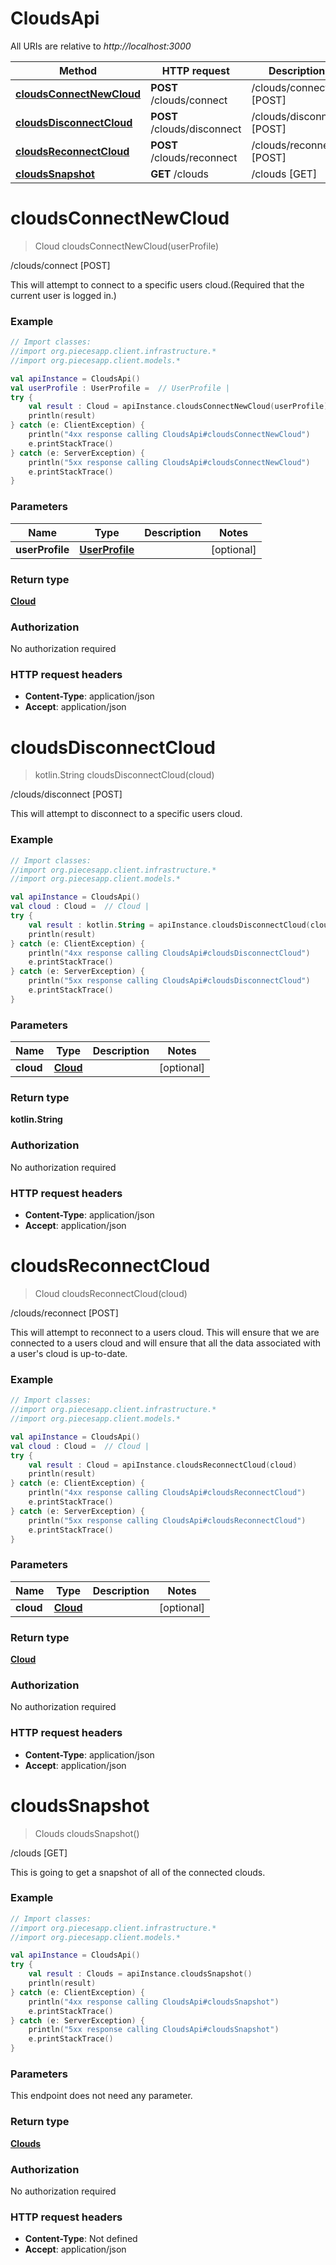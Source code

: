 # CloudsApi

All URIs are relative to *http://localhost:3000*

Method | HTTP request | Description
------------- | ------------- | -------------
[**cloudsConnectNewCloud**](CloudsApi.md#cloudsConnectNewCloud) | **POST** /clouds/connect | /clouds/connect [POST]
[**cloudsDisconnectCloud**](CloudsApi.md#cloudsDisconnectCloud) | **POST** /clouds/disconnect | /clouds/disconnect [POST]
[**cloudsReconnectCloud**](CloudsApi.md#cloudsReconnectCloud) | **POST** /clouds/reconnect | /clouds/reconnect [POST]
[**cloudsSnapshot**](CloudsApi.md#cloudsSnapshot) | **GET** /clouds | /clouds [GET]


<a name="cloudsConnectNewCloud"></a>
# **cloudsConnectNewCloud**
> Cloud cloudsConnectNewCloud(userProfile)

/clouds/connect [POST]

This will attempt to connect to a specific users cloud.(Required that the current user is logged in.)

### Example
```kotlin
// Import classes:
//import org.piecesapp.client.infrastructure.*
//import org.piecesapp.client.models.*

val apiInstance = CloudsApi()
val userProfile : UserProfile =  // UserProfile | 
try {
    val result : Cloud = apiInstance.cloudsConnectNewCloud(userProfile)
    println(result)
} catch (e: ClientException) {
    println("4xx response calling CloudsApi#cloudsConnectNewCloud")
    e.printStackTrace()
} catch (e: ServerException) {
    println("5xx response calling CloudsApi#cloudsConnectNewCloud")
    e.printStackTrace()
}
```

### Parameters

Name | Type | Description  | Notes
------------- | ------------- | ------------- | -------------
 **userProfile** | [**UserProfile**](UserProfile.md)|  | [optional]

### Return type

[**Cloud**](Cloud.md)

### Authorization

No authorization required

### HTTP request headers

 - **Content-Type**: application/json
 - **Accept**: application/json

<a name="cloudsDisconnectCloud"></a>
# **cloudsDisconnectCloud**
> kotlin.String cloudsDisconnectCloud(cloud)

/clouds/disconnect [POST]

This will attempt to disconnect to a specific users cloud.

### Example
```kotlin
// Import classes:
//import org.piecesapp.client.infrastructure.*
//import org.piecesapp.client.models.*

val apiInstance = CloudsApi()
val cloud : Cloud =  // Cloud | 
try {
    val result : kotlin.String = apiInstance.cloudsDisconnectCloud(cloud)
    println(result)
} catch (e: ClientException) {
    println("4xx response calling CloudsApi#cloudsDisconnectCloud")
    e.printStackTrace()
} catch (e: ServerException) {
    println("5xx response calling CloudsApi#cloudsDisconnectCloud")
    e.printStackTrace()
}
```

### Parameters

Name | Type | Description  | Notes
------------- | ------------- | ------------- | -------------
 **cloud** | [**Cloud**](Cloud.md)|  | [optional]

### Return type

**kotlin.String**

### Authorization

No authorization required

### HTTP request headers

 - **Content-Type**: application/json
 - **Accept**: application/json

<a name="cloudsReconnectCloud"></a>
# **cloudsReconnectCloud**
> Cloud cloudsReconnectCloud(cloud)

/clouds/reconnect [POST]

This will attempt to reconnect to a users cloud. This will ensure that we are connected to a users cloud and will ensure that all the data associated with a user&#39;s cloud is up-to-date.

### Example
```kotlin
// Import classes:
//import org.piecesapp.client.infrastructure.*
//import org.piecesapp.client.models.*

val apiInstance = CloudsApi()
val cloud : Cloud =  // Cloud | 
try {
    val result : Cloud = apiInstance.cloudsReconnectCloud(cloud)
    println(result)
} catch (e: ClientException) {
    println("4xx response calling CloudsApi#cloudsReconnectCloud")
    e.printStackTrace()
} catch (e: ServerException) {
    println("5xx response calling CloudsApi#cloudsReconnectCloud")
    e.printStackTrace()
}
```

### Parameters

Name | Type | Description  | Notes
------------- | ------------- | ------------- | -------------
 **cloud** | [**Cloud**](Cloud.md)|  | [optional]

### Return type

[**Cloud**](Cloud.md)

### Authorization

No authorization required

### HTTP request headers

 - **Content-Type**: application/json
 - **Accept**: application/json

<a name="cloudsSnapshot"></a>
# **cloudsSnapshot**
> Clouds cloudsSnapshot()

/clouds [GET]

This is going to get a snapshot of all of the connected clouds.

### Example
```kotlin
// Import classes:
//import org.piecesapp.client.infrastructure.*
//import org.piecesapp.client.models.*

val apiInstance = CloudsApi()
try {
    val result : Clouds = apiInstance.cloudsSnapshot()
    println(result)
} catch (e: ClientException) {
    println("4xx response calling CloudsApi#cloudsSnapshot")
    e.printStackTrace()
} catch (e: ServerException) {
    println("5xx response calling CloudsApi#cloudsSnapshot")
    e.printStackTrace()
}
```

### Parameters
This endpoint does not need any parameter.

### Return type

[**Clouds**](Clouds.md)

### Authorization

No authorization required

### HTTP request headers

 - **Content-Type**: Not defined
 - **Accept**: application/json


